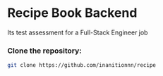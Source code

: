# Recipe Book Backend

Its test assessment for a Full-Stack Engineer job

### Clone the repository:

```bash
git clone https://github.com/inanitionnn/recipe
```
